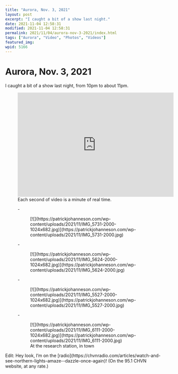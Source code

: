 ```yaml
---
title: "Aurora, Nov. 3, 2021"
layout: post
excerpt: "I caught a bit of a show last night."
date: 2021-11-04 12:58:31
modified: 2021-11-04 12:58:31
permalink: 2021/11/04/aurora-nov-3-2021/index.html
tags: ["Aurora", "Video", "Photos", "Videos"]
featured_img: 
wpid: 5166
---
```


# Aurora, Nov. 3, 2021

I caught a bit of a show last night, from 10pm to about 11pm.

<figure class="wp-block-embed is-type-video is-provider-vimeo wp-block-embed-vimeo"><div class="wp-block-embed__wrapper"><iframe allow="autoplay; fullscreen; picture-in-picture" allowfullscreen="" frameborder="0" height="334" loading="lazy" src="https://player.vimeo.com/video/642295369?h=159fa6fc6c&dnt=1&app_id=122963" title="Aurora Borealis, Nov. 3, 2021" width="500"></iframe></div><figcaption>Each second of video is a minute of real time.</figcaption></figure><figure class="is-layout-flex wp-block-gallery-185 wp-block-gallery columns-2 is-cropped">- <figure>[![](https://patrickjohanneson.com/wp-content/uploads/2021/11/IMG_5731-2000-1024x682.jpg)](https://patrickjohanneson.com/wp-content/uploads/2021/11/IMG_5731-2000.jpg)</figure>
- <figure>[![](https://patrickjohanneson.com/wp-content/uploads/2021/11/IMG_5624-2000-1024x682.jpg)](https://patrickjohanneson.com/wp-content/uploads/2021/11/IMG_5624-2000.jpg)</figure>
- <figure>[![](https://patrickjohanneson.com/wp-content/uploads/2021/11/IMG_5527-2000-1024x682.jpg)](https://patrickjohanneson.com/wp-content/uploads/2021/11/IMG_5527-2000.jpg)</figure>
- <figure>[![](https://patrickjohanneson.com/wp-content/uploads/2021/11/IMG_6111-2000-1024x682.jpg)](https://patrickjohanneson.com/wp-content/uploads/2021/11/IMG_6111-2000.jpg)<figcaption class="blocks-gallery-item__caption">At the research station, in town</figcaption></figure>

</figure>Edit: Hey look, I’m on the [radio](https://chvnradio.com/articles/watch-and-see-northern-lights-amaze--dazzle-once-again)! (On the 95.1 CHVN website, at any rate.)
